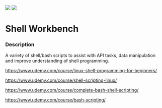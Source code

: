 ![](https://github.com/Lylio/image-repo/blob/master/logos/bash.png?raw=true)
![](https://github.com/Lylio/image-repo/blob/master/logos/api.png?raw=true)
# Shell Workbench

### Description
A variety of shell/bash scripts to assist with API tasks, data manipulation and improve understanding of shell programming.

https://www.udemy.com/course/linux-shell-programming-for-beginners/

https://www.udemy.com/course/shell-scripting-linux/

https://www.udemy.com/course/complete-bash-shell-scripting/

https://www.udemy.com/course/bash-scripting/





